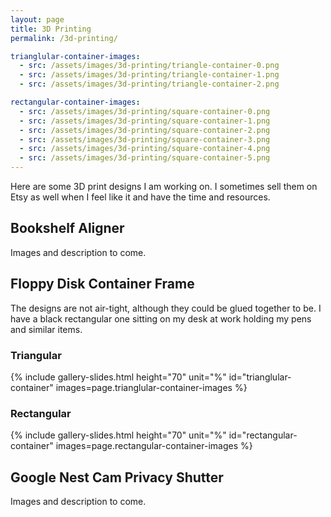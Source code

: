 ```yaml
---
layout: page
title: 3D Printing
permalink: /3d-printing/

trianglular-container-images:
  - src: /assets/images/3d-printing/triangle-container-0.png
  - src: /assets/images/3d-printing/triangle-container-1.png
  - src: /assets/images/3d-printing/triangle-container-2.png

rectangular-container-images:
  - src: /assets/images/3d-printing/square-container-0.png
  - src: /assets/images/3d-printing/square-container-1.png
  - src: /assets/images/3d-printing/square-container-2.png
  - src: /assets/images/3d-printing/square-container-3.png
  - src: /assets/images/3d-printing/square-container-4.png
  - src: /assets/images/3d-printing/square-container-5.png
---
```


Here are some 3D print designs I am working on. I sometimes sell them on Etsy as well when I feel like it and have the time and resources.

## Bookshelf Aligner
Images and description to come.

## Floppy Disk Container Frame
The designs are not air-tight, although they could be glued together to be. I have a black rectangular one sitting on my desk at work holding my pens and similar items.

### Triangular
{% include gallery-slides.html height="70" unit="%" id="trianglular-container" images=page.trianglular-container-images %}

### Rectangular
{% include gallery-slides.html height="70" unit="%" id="rectangular-container" images=page.rectangular-container-images %}

## Google Nest Cam Privacy Shutter
Images and description to come.
